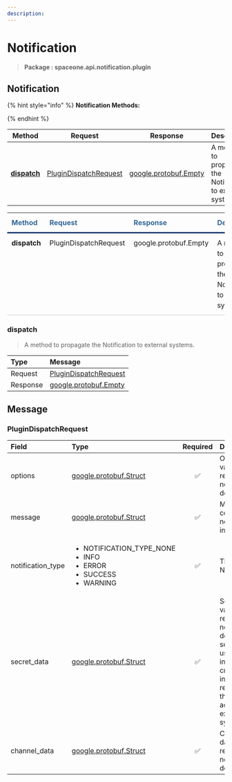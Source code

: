 ```yaml
---
description:  
---
```

# Notification

>  **Package : spaceone.api.notification.plugin**

## Notification

{% hint style="info" %}
**Notification Methods:**

{%  endhint %}


| Method | Request | Response | Description |
| :-----: | :--------: | :--------: | :-------------------- |
| [**dispatch**](notification.md#dispatch)|   [PluginDispatchRequest](notification.md#plugindispatchrequest) |  [google.protobuf.Empty](https://github.com/protocolbuffers/protobuf/blob/master/src/google/protobuf/empty.proto)| A method to propagate the Notification to external systems. |TEST

<table style="border-collapse: collapse; text-align: left; line-height: 1.5;">
    <thead>
    <tr>
      <th scope="cols" style="padding: 10px; font-weight: bold; vertical-align: top; color: #369; border-bottom: 3px solid #036;">Method</th>
      <th scope="cols" style="padding: 10px; font-weight: bold; vertical-align: top; color: #369; border-bottom: 3px solid #036;">Request</th>
      <th scope="cols" style="padding: 10px; font-weight: bold; vertical-align: top; color: #369; border-bottom: 3px solid #036;">Response</th>
      <th scope="cols" style="padding: 10px; font-weight: bold; vertical-align: top; color: #369; border-bottom: 3px solid #036;">Description</th>
    </tr>
    </thead>
    <tbody>
    <tr>
      <th scope="row" style="width: 80px; padding: 10px; font-weight: bold; vertical-align: top; border-bottom: 1px solid #ccc;">dispatch</th>
      <td style="width: 150px; padding: 10px; vertical-align: top; border-bottom: 1px solid #ccc;">   PluginDispatchRequest </td>
      <td style="width: 150px; padding: 10px; vertical-align: top; border-bottom: 1px solid #ccc;">   google.protobuf.Empty </td>
      <td style="width: 400px; padding: 10px; vertical-align: top; border-bottom: 1px solid #ccc;">A method to propagate the Notification to external systems.</td>
    </tr></tbody>
</table> 
 

 
### dispatch

> A method to propagate the Notification to external systems.

| Type | Message |
| :--- | :--- |
| Request | [PluginDispatchRequest](notification.md#plugindispatchrequest) |
| Response | [google.protobuf.Empty](https://github.com/protocolbuffers/protobuf/blob/master/src/google/protobuf/empty.proto) |


## 

## Message

### PluginDispatchRequest
<table>
  <thead>
    <tr>
      <th style="text-align:left; width:100px;">Field</th>
      <th style="text-align:left">Type</th>
      <th style="text-align:center">Required</th>
      <th style="text-align:left">Description</th>
    </tr>
  </thead>
  <tbody>
    <tr>
      <td style="text-align:left; width:100px;">options</td>
      <td style="text-align:left"><a href="https://github.com/protocolbuffers/protobuf/blob/master/src/google/protobuf/struct.proto">google.protobuf.Struct</a></td>
<td style="text-align:center">✅</td>
<td style="text-align:left">Option value required for notification delivery.</td>
   </tr>
    <tr>
      <td style="text-align:left; width:100px;">message</td>
      <td style="text-align:left"><a href="https://github.com/protocolbuffers/protobuf/blob/master/src/google/protobuf/struct.proto">google.protobuf.Struct</a></td>
<td style="text-align:center">✅</td>
<td style="text-align:left">Message containing notification information</td>
   </tr>
    <tr>
      <td style="text-align:left; width:100px;">notification_type</td>
      <td style="text-align:left"><ul>
          	<li>NOTIFICATION_TYPE_NONE</li>
          	<li>INFO</li>
          	<li>ERROR</li>
          	<li>SUCCESS</li>
          	<li>WARNING</li>
        </ul></td>
<td style="text-align:center">✅</td>
<td style="text-align:left">The type of Notification</td>
   </tr>
    <tr>
      <td style="text-align:left; width:100px;">secret_data</td>
      <td style="text-align:left"><a href="https://github.com/protocolbuffers/protobuf/blob/master/src/google/protobuf/struct.proto">google.protobuf.Struct</a></td>
<td style="text-align:center">✅</td>
<td style="text-align:left">Secret value required for notification delivery.The secret data usually includes the credential information required for the plugin to access the external system.</td>
   </tr>
    <tr>
      <td style="text-align:left; width:100px;">channel_data</td>
      <td style="text-align:left"><a href="https://github.com/protocolbuffers/protobuf/blob/master/src/google/protobuf/struct.proto">google.protobuf.Struct</a></td>
<td style="text-align:center">✅</td>
<td style="text-align:left">Channel data required for notification delivery.</td>
   </tr>
  </tbody>
</table>


